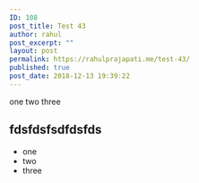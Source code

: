 ```yaml
---
ID: 108
post_title: Test 43
author: rahul
post_excerpt: ""
layout: post
permalink: https://rahulprajapati.me/test-43/
published: true
post_date: 2018-12-13 19:39:22
---
```

<!-- wp:paragraph -->
one two three
<!-- /wp:paragraph -->

<!-- wp:heading -->

<h2>fdsfdsfsdfdsfds</h2>

<!-- /wp:heading -->

<!-- wp:list -->

<ul><li>one</li><li>two</li><li>three</li></ul>

<!-- /wp:list -->